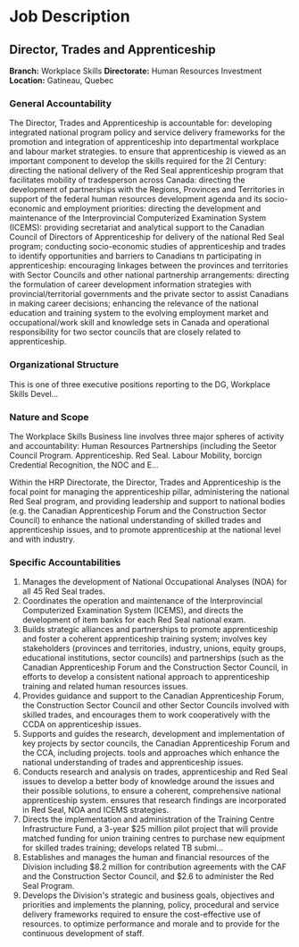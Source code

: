 # Job Description

## Director, Trades and Apprenticeship

**Branch:** Workplace Skills
**Directorate:** Human Resources Investment
**Location:** Gatineau, Quebec

### General Accountability

The Director, Trades and Apprenticeship is accountable for: developing integrated national program policy and service delivery frameworks for the promotion and integration of apprenticeship into departmental workplace and labour market strategies. to ensure that apprenticeship is viewed as an important component to develop the skills required for the 2I Century: directing the national delivery of the Red Seal apprenticeship program that facilitates mobility of tradesperson across Canada: directing the development of partnerships with the Regions, Provinces and Territories in support of the federal human resources development agenda and its socio-economic and employment priorities: directing the development and maintenance of the Interprovincial Computerized Examination System (ICEMS): providing secretariat and analytical support to the Canadian Council of Directors of Apprenticeship for delivery of the national Red Seal program; conducting socio-economic studies of apprenticeship and trades to identify opportunities and barriers to Canadians tn participating in apprenticeship: encouraging linkages between the provinces and territories with Sector Councils and other national partnership arrangements: directing the formulation of career development information strategies with provincial/territorial governments and the private sector to assist Canadians in making career decisions; enhancing the relevance of the national education and training system to the evolving employment market and occupational/work skill and knowledge sets in Canada and operational responsibility for two sector councils that are closely related to apprenticeship.

### Organizational Structure

This is one of three executive positions reporting to the DG, Workplace Skills Devel...

### Nature and Scope

The Workplace Skills Business line involves three major spheres of activity and accountability: Human Resources Partnerships (including the Seetor Council Program. Apprenticeship. Red Seal. Labour Mobility, borcign Credential Recognition, the NOC and E...

Within the HRP Directorate, the Director, Trades and Apprenticeship is the focal point for managing the apprenticeship pillar, administering the national Red Seal program, and providing leadership and support to national bodies (e.g. the Canadian Apprenticeship Forum and the Construction Sector Council) to enhance the national understanding of skilled trades and apprenticeship issues, and to promote apprenticeship at the national level and with industry.

### Specific Accountabilities

1.  Manages the development of National Occupational Analyses (NOA) for all 45 Red Seal trades.
2.  Coordinates the operation and maintenance of the Interprovincial Computerized Examination System (ICEMS), and directs the development of item banks for each Red Seal national exam.
3.  Builds strategic alliances and partnerships to promote apprenticeship and foster a coherent apprenticeship training system; involves key stakeholders (provinces and territories, industry, unions, equity groups, educational institutions, sector councils) and partnerships (such as the Canadian Apprenticeship Forum and the Construction Sector Council, in efforts to develop a consistent national approach to apprenticeship training and related human resources issues.
4.  Provides guidance and support to the Canadian Apprenticeship Forum, the Construction Sector Council and other Sector Councils involved with skilled trades, and encourages them to work cooperatively with the CCDA on apprenticeship issues.
5.  Supports and guides the research, development and implementation of key projects by sector councils, the Canadian Apprenticeship Forum and the CCA, including projects. tools and approaches which enhance the national understanding of trades and apprenticeship issues.
6.  Conducts research and analysis on trades, apprenticeship and Red Seal issues to develop a better body of knowledge around the issues and their possible solutions, to ensure a coherent, comprehensive national apprenticeship system. ensures that research findings are incorporated in Red Seal, NOA and ICEMS strategies.
7.  Directs the implementation and administration of the Training Centre Infrastructure Fund, a 3-year $25 million pilot project that will provide matched funding for union training centres to purchase new equipment for skilled trades training; develops related TB submi...
8.  Establishes and manages the human and financial resources of the Division including $8.2 million for contribution agreements with the CAF and the Construction Sector Council, and $2.6 to administer the Red Seal Program.
9.  Develops the Division's strategic and business goals, objectives and priorities and implements the planning, policy, procedural and service delivery frameworks required to ensure the cost-effective use of resources. to optimize performance and morale and to provide for the continuous development of staff.
